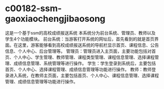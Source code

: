 # c00182-ssm-gaoxiaochengjibaosong
这是一个基于ssm的高校成绩报送系统 本系统分为前台系统、管理员、教师以及学生4个功能模块。 前台系统：当游客打开系统的网址后，首先看到的就是首页界面。在这里，游客能够看到高校成绩报送系统的导航栏显示首页、课程信息、公告信息、个人中心、后台管理等。 管理员：管理员进入主页面，主要功能包括对首页、个人中心、学生管理、教师管理、课程类型管理、课程信息管理、选择课程管理、成绩信息管理、系统管理等进行操作。 学生：学生登录到系统后，主要包括首页、个人中心、选择课程管理、成绩信息管理等功能进行操作。 教师：教师登录进入系统，在教师主页面，主要包括首页、个人中心、课程信息管理、选择课程管理、成绩信息管理等功能进行操作。
